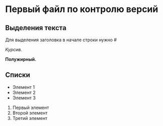 # Первый файл по контролю версий

## Выделения текста

Для выделения заголовка в начале строки нужно #

*Курсив.*

**Полужирный.**

## Списки

* Элемент 1
* Элемент 2
* Элемент 3

1. Первый элемент
2. Второй элемент
3. Третий элемент

